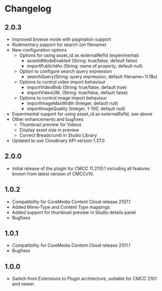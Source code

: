 # Changelog

## 2.0.3
* Improved browse mode with pagination support
* Rudimentary support for search (on filename)
* New configuration options
  * Options for using asset_id as externalRefId (experimental)  
    * assetIdModeEnabled (String: true/false, default false)
    * importPublicIdAs (String: name of property, default null)
  * Option to configure search query expression
    * searchQuery(String: query expression, default filename=%1$s)   
  * Options to control video import behaviour
    * importVideoBlob (String: true/false, default true)
    * importVideoURL (String: true/false, default false)
  * Options to control image import behaviour 
    * importImageMaxWidth (Integer, default null)
    * importImageQuality (Integer, 1-100, default null)
* Experimental support for using asset_id as externalRefId, see above
* Other enhancements and bugfixes 
  * Thumbnail preview for Videos
  * Display asset size in preview 
  * Correct Breadcrumb in Studio Library
* Updated to use Cloudinary API version 1.37.0 

## 2.0.0
* Initial release of the plugin for CMCC 11.2110.1 including all features known from latest version of CMCCv10.

## 1.0.2
* Compatibility for CoreMedia Content Cloud release 2107.1
* Added Mime-Type and Content Type mappings
* Added support for thumbnail preview in Studio details panel
* Bugfixes

## 1.0.1
* Compatibility for CoreMedia Content Cloud release 2101.1
* Bugfixes

## 1.0.0
* Switch from Extensions to Plugin architecture, suitable for CMCC 2101 and newer.




<!--
### General Notes 

* Update 


2007
--------------------------------------------------------------------------------

### Switch from Extensions to Plugin architecture

Suitable for CMCC 2101 and newer. 


2010.1-1
--------------------------------------------------------------------------------

### Initial Release 🥳

Basic implementation of the Content Hub API.
